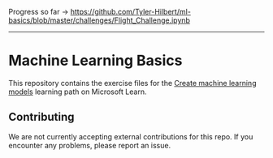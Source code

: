 Progress so far -> https://github.com/Tyler-Hilbert/ml-basics/blob/master/challenges/Flight_Challenge.ipynb

-------------------------------------------------------------------  

# Machine Learning Basics

This repository contains the exercise files for the [Create machine learning models](https://docs.microsoft.com/learn/paths/create-machine-learn-models/) learning path on Microsoft Learn.

## Contributing

We are not currently accepting external contributions for this repo. If you encounter any problems, please report an issue.

